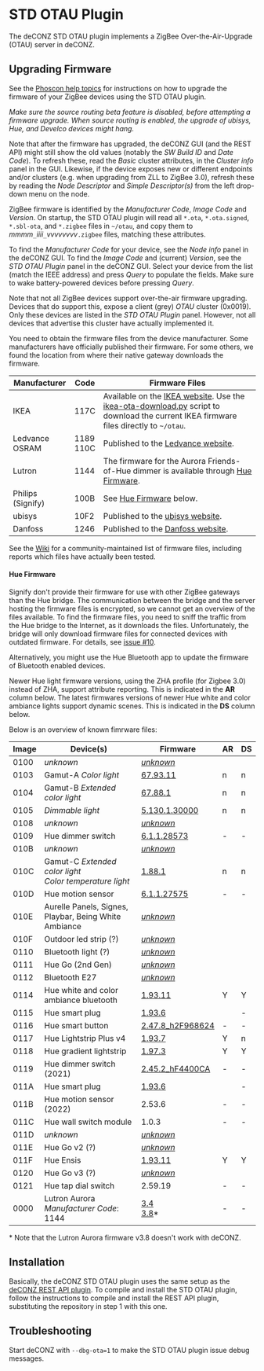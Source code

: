 # STD OTAU Plugin
The deCONZ STD OTAU plugin implements a ZigBee Over-the-Air-Upgrade (OTAU) server in deCONZ.

## Upgrading Firmware
See the [Phoscon help topics](https://phoscon.de/en/support#ota-update-osram-devices) for instructions on how to upgrade the firmware of your ZigBee devices using the STD OTAU plugin.

_Make sure the source routing beta feature is disabled, before attempting a firmware upgrade.
When source routing is enabled, the upgrade of ubisys, Hue, and Develco devices might hang._

Note that after the firmware has upgraded, the deCONZ GUI (and the REST API) might still show the old values (notably the _SW Build ID_ and _Date Code_).
To refresh these, read the _Basic_ cluster attributes, in the _Cluster info_ panel in the GUI.
Likewise, if the device exposes new or different endpoints and/or clusters (e.g. when upgrading from ZLL to ZigBee 3.0), refresh these by reading the _Node Descriptor_ and _Simple Descriptor(s)_ from the left drop-down menu on the node.

ZigBee firmware is identified by the _Manufacturer Code_, _Image Code_ and _Version_.
On startup, the STD OTAU plugin will read all `*.ota`, `*.ota.signed`, `*.sbl-ota`, and `*.zigbee` files in `~/otau`, and copy them to _mmmm_`_`_iiii_`_`_vvvvvvvv_`.zigbee` files, matching these attributes.

To find the _Manufacturer Code_ for your device, see the _Node info_ panel in the deCONZ GUI.  To find the _Image Code_ and (current) _Version_, see the _STD OTAU Plugin_ panel in the deCONZ GUI.
Select your device from the list (match the IEEE address) and press _Query_ to populate the fields.
Make sure to wake battery-powered devices before pressing _Query_.

Note that not all ZigBee devices support over-the-air firmware upgrading.
Devices that do support this, expose a client (grey) _OTAU_ cluster (0x0019).
Only these devices are listed in the _STD OTAU Plugin_ panel.
However, not all devices that advertise this cluster have actually implemented it.

You need to obtain the firmware files from the device manufacturer.
Some manufacturers have officially published their firmware.
For some others, we found the location from where their native gateway downloads the firmware.

Manufacturer | Code | Firmware Files
-- | -- | --
IKEA | 117C | Available on the [IKEA website](http://fw.ota.homesmart.ikea.net/feed/version_info.json).  Use the [ikea-ota-download.py](https://github.com/dresden-elektronik/deconz-rest-plugin/blob/master/ikea-ota-download.py) script to download the current IKEA firmware files directly to `~/otau`.
Ledvance<br>OSRAM | 1189<br>110C | Published to the [Ledvance website](https://update.ledvance.com/firmware-overview?submit=all).
Lutron | 1144 | The firmware for the Aurora Friends-of-Hue dimmer is available through [Hue Firmware](#hue-firmware).
Philips (Signify) | 100B | See [Hue Firmware](#hue-firmware) below.
ubisys | 10F2 | Published to the [ubisys website](http://www.ubisys.de/en/support/firmware/).
Danfoss | 1246 | Published to the [Danfoss website](https://www.danfoss.com/en/products/dhs/smart-heating/smart-heating/danfoss-ally/danfoss-ally-support/).

See the [Wiki](https://github.com/dresden-elektronik/deconz-rest-plugin/wiki/OTA-Image-Types---Firmware-versions) for a community-maintained list of firmware files, including reports which files have actually been tested.

#### Hue Firmware

Signify don't provide their firmware for use with other ZigBee gateways than the Hue bridge.
The communication between the bridge and the server hosting the firmware files is encrypted, so we cannot get an overview of the files available.
To find the firmware files, you need to sniff the traffic from the Hue bridge to the Internet, as it downloads the files.
Unfortunately, the bridge will only download firmware files for connected devices with outdated firmware.
For details, see [issue #10](https://github.com/dresden-elektronik/deconz-ota-plugin/issues/10).

Alternatively, you might use the Hue Bluetooth app to update the firmware of Bluetooth enabled devices.

Newer Hue light firmware versions, using the ZHA profile (for Zigbee 3.0) instead of ZHA, support attribute reporting.
This is indicated in the **AR** column below.
The latest firmwares versions of newer Hue white and color ambiance lights support dynamic scenes.
This is indicated in the **DS** column below.

Below is an overview of known fimrware files:

Image | Device(s) | Firmware | AR | DS
-- | -- | -- | -- | --
0100 | _unknown_ | [_unknown_](http://fds.dc1.philips.com/firmware/ZGB_100B_0100/1124097291/ConnectedLamp-TI-Target_0012.sbl-ota)
0103 | Gamut-A _Color light_ | [67.93.11](http://fds.dc1.philips.com/firmware/ZGB_100B_0103/1124097291/LivingColors-Hue-Target_0012.sbl-ota) | n | n
0104 | Gamut-B _Extended color light_ | [67.88.1](http://fds.dc1.philips.com:80/firmware/ZGB_100B_0104/1124096001/Atmel_0104_ConnectedLamp-Target_0012_88.1.sbl-ota) | n | n
0105 | _Dimmable light_ | [5.130.1.30000](http://fds.dc1.philips.com/firmware/ZGB_100B_0105/1107326256/WhiteLamp-Atmel-Target_0105_5.130.1.30000_0012.sbl-ota) | n | n
0108 | _unknown_ | [_unknown_](http://fds.dc1.philips.com/firmware/ZGB_100B_0108/1124097287/100B_0108_LivingColors-Target_0012_93.7.sbl-ota)
0109 | Hue dimmer switch | [6.1.1.28573](http://fds.dc1.philips.com/firmware/ZGB_100B_0109/1107324829/Switch-ATmega_6.1.1.28573_0012.sbl-ota) | - | -
010B | _unknown_ | [_unknown_](http://fds.dc1.philips.com/firmware/ZGB_100B_010B/1124096001/LSP_010B_ModuLum-ATmega_0012_88.1.sbl-ota)
010C | Gamut-C _Extended color light_<br>_Color temperature light_ | [1.88.1](http://fds.dc1.philips.com/firmware/ZGB_100B_010C/16785664/100B-010C-01002100-ConfLight-Lamps_0012.zigbee) | n | n
010D | Hue motion sensor | [6.1.1.27575](http://fds.dc1.philips.com/firmware/ZGB_100B_010D/1107323831/Sensor-ATmega_6.1.1.27575_0012.sbl-ota) | - | -
010E | Aurelle Panels, Signes, Playbar, Being White Ambiance | [_unknown_](http://fds.dc1.philips.com/firmware/ZGB_100B_010E/16785152/100B-010E-01001F00-ConfLight-ModuLum_0012.zigbee)
010F | Outdoor led strip (?) | [_unknown_](http://fds.dc1.philips.com/firmware/ZGB_100B_010F/16781312/100B-010F-01001000-ConfLight-LedStrips_0012.zigbee)
0110 | Bluetooth light (?) | [_unknown_](http://fds.dc1.philips.com/firmware/ZGB_100B_0110/16785410/100B-0110-01002002-ConfLight-Lamps-EFR32MG13.zigbee)
0111 | Hue Go (2nd Gen) | [_unknown_](http://fds.dc1.philips.com/firmware/ZGB_100B_0111/16784640/100B-0111-01001D00-ConfLight-ModuLum-EFR32MG13.zigbee) 
0112 | Bluetooth E27 | [_unknown_](http://fds.dc1.philips.com/firmware/ZGB_100B_0112/16786178/100B-0112-01002302-ConfLightBLE-Lamps-EFR32MG13.zigbee)
0114 | Hue white and color ambiance bluetooth | [1.93.11](http://fds.dc1.philips.com:80/firmware/ZGB_100B_0114/16784402/100B-0114-01001C12-ConfLightBLE-Lamps-EFR32MG21.zigbee)| Y | Y
0115 | Hue smart plug | [1.93.6](http://fds.dc1.philips.com/firmware/ZGB_100B_0115/16781056/100B-0115-01000F00-SmartPlug-EFR32MG13.zigbee) | | -
0116 | Hue smart button | [2.47.8_h2F968624](http://fds.dc1.philips.com/firmware/ZGB_100B_0116/33566472/100B-0116-02002F08-Switch-EFR32MG13.zigbee) | - | -
0117 | Hue Lightstrip Plus v4 | [1.93.7](http://fds.dc1.philips.com/firmware/ZGB_100B_0117/16784640/100B-0117-01001D00-ConfLightBLE-ModuLum-EFR32MG21.zigbee) | Y | n
0118 | Hue gradient lightstrip | [1.97.3](http://fds.dc1.philips.com/firmware/ZGB_100B_0118/16781828/100B-0118-01001204-PixelLum-EFR32MG21.zigbee) | Y | Y
0119 | Hue dimmer switch (2021) | [2.45.2_hF4400CA](http://fds.dc1.philips.com/firmware/ZGB_100B_0119/33565954/100B-0119-02002D02-Switch-EFR32MG22.zigbee) | - | -
011A | Hue smart plug | [1.93.6](http://fds.dc1.philips.com/firmware/ZGB_100B_011A/16779776/100B-011A-01000A00-SmartPlug-EFR32MG21.zigbee) | | -
011B | Hue motion sensor (2022) | 2.53.6 | - | -
011C | Hue wall switch module | 1.0.3 | - | -
011D | _unknown_ | [_unknown_](http://fds.dc1.philips.com/firmware/ZGB_100B_011D/16785154/100B-011D-01001F02-ConfLight-ModuLumV2-EFR32MG13.zigbee)
011E | Hue Go v2 (?) | [_unknown_](http://fds.dc1.philips.com/firmware/ZGB_100B_011E/16785152/100B-011E-01001F00-ConfLight-PortableV2-EFR32MG13.zigbee)
011F | Hue Ensis | [1.93.11](http://fds.dc1.philips.com/firmware/ZGB_100B_011F/16784902/100B-011F-01001E06-ConfLightBLE-ModuLumV3-EFR32MG21.zigbee) | Y | Y
0120 | Hue Go v3 (?) | [_unknown_](http://fds.dc1.philips.com/firmware/ZGB_100B_0120/16784896/100B-0120-01001E00-ConfLightBLE-PortableV3-EFR32MG21.zigbee)
0121 | Hue tap dial switch | 2.59.19 | - | -
0000 | Lutron Aurora<br>_Manufacturer Code_: 1144 | [3.4](http://fds.dc1.philips.com/firmware/ZGB_1144_0000/3040/Superman_v3_04_Release_3040.ota)<br>[3.8](http://fds.dc1.philips.com/firmware/ZGB_1144_0000/3080/Superman_v3_08_ProdKey_3080.ota)* | - | -

\* Note that the Lutron Aurora firmware v3.8 doesn't work with deCONZ.

## Installation

Basically, the deCONZ STD OTAU plugin uses the same setup as the [deCONZ REST API plugin](https://github.com/dresden-elektronik/deconz-rest-plugin).
To compile and install the STD OTAU plugin, follow the instructions to compile and install the REST API plugin, substituting the repository in step 1 with this one.

## Troubleshooting
Start deCONZ with `--dbg-ota=1` to make the STD OTAU plugin issue debug messages.

